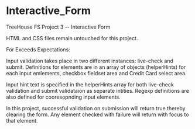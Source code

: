 # Interactive_Form
 TreeHouse FS Project 3 -- Interactive Form

HTML and CSS files remain untouched for this project.

For Exceeds Expectations:

Input validation takes place in two different instances: live-check and submit. Definitions for elements are in an array of objects (helperHints) for each input emlements, checkbox fieldset area and Credit Card select area.

Input hint text is specified in the helperHints array for both live-check validation and submit validataion as separate intities. Regexp definitions are also defined for cooresopnding input elements.

In this project, successful validation on submission will return true thereby clearing the form.
Any element checked with failure will return with focus to that element.